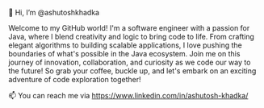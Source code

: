 👋 Hi, I’m @ashutoshkhadka

Welcome to my GitHub world! I'm a software engineer with a passion for Java, where I blend creativity and logic to bring code to life. From crafting elegant algorithms to building scalable applications, I love pushing the boundaries of what's possible in the Java ecosystem. Join me on this journey of innovation, collaboration, and curiosity as we code our way to the future! So grab your coffee, buckle up, and let's embark on an exciting adventure of code exploration together!

📫 You can reach me via https://www.linkedin.com/in/ashutosh-khadka/

<!---
ashutoshkhadka/ashutoshkhadka is a ✨ special ✨ repository because its `README.md` (this file) appears on your GitHub profile.
You can click the Preview link to take a look at your changes.
--->

